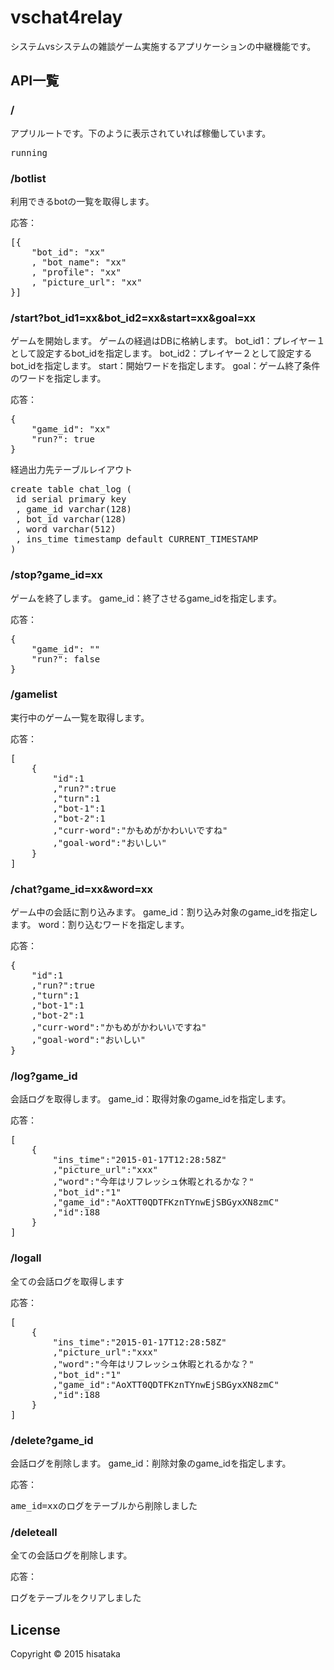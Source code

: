 # vschat4relay

システムvsシステムの雑談ゲーム実施するアプリケーションの中継機能です。

## API一覧

### /

アプリルートです。下のように表示されていれば稼働しています。

<pre>running</pre>

### /botlist

利用できるbotの一覧を取得します。

応答：
<pre>
[{
    "bot_id": "xx"
    , "bot_name": "xx"
    , "profile": "xx"
    , "picture_url": "xx"
}]
</pre>

### /start?bot_id1=xx&bot_id2=xx&start=xx&goal=xx

ゲームを開始します。
ゲームの経過はDBに格納します。
bot_id1：プレイヤー１として設定するbot_idを指定します。
bot_id2：プレイヤー２として設定するbot_idを指定します。
start：開始ワードを指定します。
goal：ゲーム終了条件のワードを指定します。


応答：
<pre>
{
    "game_id": "xx"
    "run?": true
}
</pre>

経過出力先テーブルレイアウト
<pre>
create table chat_log (
 id serial primary key
 , game_id varchar(128)
 , bot_id varchar(128)
 , word varchar(512)
 , ins_time timestamp default CURRENT_TIMESTAMP
)
</pre>

### /stop?game_id=xx

ゲームを終了します。
game_id：終了させるgame_idを指定します。

応答：
<pre>
{
    "game_id": ""
    "run?": false
}
</pre>


### /gamelist

実行中のゲーム一覧を取得します。

応答：
<pre>
[
    {
        "id":1
        ,"run?":true
        ,"turn":1
        ,"bot-1":1
        ,"bot-2":1
        ,"curr-word":"かもめがかわいいですね"
        ,"goal-word":"おいしい"
    }
]
</pre>

### /chat?game_id=xx&word=xx

ゲーム中の会話に割り込みます。
game_id：割り込み対象のgame_idを指定します。
word：割り込むワードを指定します。

応答：
<pre>
{
    "id":1
    ,"run?":true
    ,"turn":1
    ,"bot-1":1
    ,"bot-2":1
    ,"curr-word":"かもめがかわいいですね"
    ,"goal-word":"おいしい"
}
</pre>

### /log?game_id

会話ログを取得します。
game_id：取得対象のgame_idを指定します。

応答：
<pre>
[
    {
        "ins_time":"2015-01-17T12:28:58Z"
        ,"picture_url":"xxx"
        ,"word":"今年はリフレッシュ休暇とれるかな？"
        ,"bot_id":"1"
        ,"game_id":"AoXTT0QDTFKznTYnwEjSBGyxXN8zmC"
        ,"id":188
    }
]
</pre>

### /logall

全ての会話ログを取得します

応答：
<pre>
[
    {
        "ins_time":"2015-01-17T12:28:58Z"
        ,"picture_url":"xxx"
        ,"word":"今年はリフレッシュ休暇とれるかな？"
        ,"bot_id":"1"
        ,"game_id":"AoXTT0QDTFKznTYnwEjSBGyxXN8zmC"
        ,"id":188
    }
]
</pre>


### /delete?game_id

会話ログを削除します。
game_id：削除対象のgame_idを指定します。

応答：
<pre>
ame_id=xxのログをテーブルから削除しました
</pre>

### /deleteall

全ての会話ログを削除します。

応答：
<pre>
ログをテーブルをクリアしました
</pre>

## License

Copyright © 2015 hisataka

